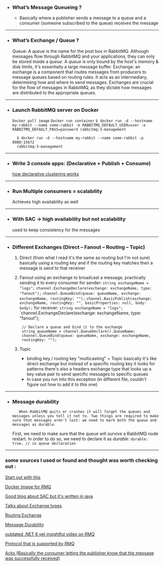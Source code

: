 
- ### What’s Message Queueing ?
	- Basically where a publisher sends a message to a queue and a consumer (someone subscribed to the queue) receives the message

---
- ### What’s Exchange / Queue ?
	Queue:
		_A queue_ is the name for the post box in RabbitMQ. Although messages flow through RabbitMQ and your applications, they can only be stored inside a _queue_. A _queue_ is only bound by the host's memory & disk limits, it's essentially a large message buffer.
	Exchange:
		an exchange is a component that routes messages from producers to message queues based on routing rules. It acts as an intermediary, determining how and where to send messages. Exchanges are crucial for the flow of messages in RabbitMQ, as they dictate how messages are distributed to the appropriate queues.
---
- ### Launch RabbitMQ server on Docker
	`Docker pull image`
	`Docker run container`
		`$ docker run -d --hostname my-rabbit --name some-rabbit -e RABBITMQ_DEFAULT_USER=user -e RABBITMQ_DEFAULT_PASS=password rabbitmq:3-management`
		
		$ docker run -d --hostname my-rabbit --name some-rabbit -p 8080:15672
		rabbitmq:3-management
		
---
- ### Write 3 console apps: (Declarative + Publish + Consume)
	[how declarative clustering works](https://www.rabbitmq.com/docs/clustering)
	
---
- ### Run Multiple consumers = scalability
	Achieves high availability as well
---
- ### With SAC -> high availability but not scalability 
	used to keep consistency for the messages 
---
- ### Different Exchanges (Direct – Fanout – Routing – Topic)
	1. Direct (from what I read it's the same as routing but I'm not sure)
		basically using a routing key and if the routing key matches then a message is send to that receiver
	2. Fanout
		using an exchange to broadcast a message, practically sending it to every consumer
			for sender:
			 `string exchangeName = "logs";`
             `channel.ExchangeDeclare(exchange: exchangeName, type: "fanout");`
             `channel.QueueBind(queue: queueName, exchange: exchangeName, routingKey: "");`
	           `channel.BasicPublish(exchange: exchangeName, routingKey: "", basicProperties: null, body: body);` 
		    for receiver:
	        `string exchangeName = "logs";`
            `channel.ExchangeDeclare(exchange: exchangeName, type: "fanout");
			
            // Declare a queue and bind it to the exchange
            string queueName = channel.QueueDeclare().QueueName;
            channel.QueueBind(queue: queueName, exchange: exchangeName,
            routingKey: "");
	3. Topic
		-  binding key / routing key "multicasting" = Topic basically it's like direct exchange but instead of a specific routing key it looks for patterns there's also a headers exchange type that looks up a key value pair to send specific messages to specific queues 
		- In case you run into this exception (in different file, couldn't figure out how to add it to this one)
		
---
- ### Message durability
		 When RabbitMQ quits or crashes it will forget the queues and messages unless you tell it not to. Two things are required to make sure that messages aren't lost: we need to mark both the queue and messages as durable.
	First, we need to make sure that the queue will survive a RabbitMQ node restart. In order to do so, we need to declare it as _durable_: 
	`durable: true, // in queue declaration` 
---
### some sources I used or found and thought was worth checking out :
[Start out with this](https://www.rabbitmq.com/tutorials#queue-tutorials)

[Docker Image for RMQ](https://hub.docker.com/_/rabbitmq)

[Good blog about SAC but it's written in java](https://www.rabbitmq.com/blog/2022/07/05/rabbitmq-3-11-feature-preview-single-active-consumer-for-streams)

[Talks about Exchange types](https://www.cogin.com/articles/rabbitmq/rabbitmq-exchanges-guide.php)

[Routing Exchange](https://www.rabbitmq.com/tutorials/tutorial-four-dotnet)

[Message Durability](https://www.rabbitmq.com/tutorials/tutorial-two-dotnet#message-durability)

[outdated .NET 6 yet insightful video on RMQ](https://www.youtube.com/watch?v=eEipVEq8F1k)

[Protocol that is supported by RMQ](https://www.rabbitmq.com/tutorials/amqp-concepts#exchange-fanout)

[Acks (Basically the consumer letting the publisher know that the message was successfully received) ](https://www.rabbitmq.com/docs/confirms)




